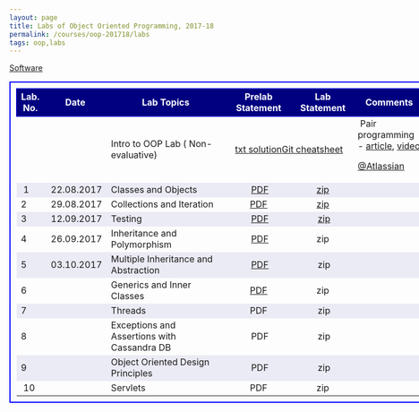 ```yaml
---
layout: page
title: Labs of Object Oriented Programming, 2017-18
permalink: /courses/oop-201718/labs
tags: oop,labs
---
```


<a href="ftp://10.1.9.209/" target="_blank" rel="noopener">Software</a>
<table style="border: 2px solid blue; border-collapse: collapse; padding: 10px; width: 150%; font-size: medium;">
<tbody>
<tr style="height: 50px; border: 1px solid blue; text-align: center; background-color: navy;">
<td style="color: white; font-size: medium; font-weight: bold;">Lab.
No.</td>
<td style="color: white; font-size: medium; font-weight: bold;">Date</td>
<td style="color: white; font-size: medium; font-weight: bold; width: 250px;">Lab Topics</td>
<td style="color: white; font-size: medium; font-weight: bold; width: 120px;">Prelab Statement</td>
<td style="color: white; font-size: medium; font-weight: bold; width: 100px;">Lab Statement</td>
<td style="color: white; font-size: medium; font-weight: bold; width: 120px;">Comments</td>
</tr>
<tr>
<td style="font-size: medium;"></td>
<td style="font-size: medium;"></td>
<td style="font-size: medium;">Intro to OOP Lab
( Non-evaluative)</td>
<td style="font-size: medium; text-align: center;" colspan="2"><a href="https://www.dropbox.com/s/hcstf9p7jhayt4f/test_lab_outline.txt?dl=1">txt
</a><a href="https://www.dropbox.com/s/cajmrbe3jufzj07/test-code.zip?dl=1" target="_blank" rel="noopener">solution</a><a href="https://www.dropbox.com/s/l671ftfqkrhs8pt/github-git-cheat-sheet.pdf?dl=1">Git cheatsheet</a></td>
<td style="font-size: medium;"> Pair programming - <a href="https://www.dropbox.com/s/ixu6b4lnhcf0j8k/PairProgramming.pdf?dl=1">article</a>, <a href="http://10.1.1.242/moodle/pluginfile.php/84538/mod_folder/content/0/pairprogramming_students.mov.rar?forcedownload=1">video</a>

<a href="https://www.youtube.com/watch?v=fQ-x-T34z9w">@Atlassian</a></td>
</tr>
<tr style="background-color: #ebebf5;">
<td style="font-size: medium;"> 1</td>
<td style="font-size: medium;"> 22.08.2017</td>
<td style="font-size: medium;">Classes and Objects</td>
<td style="font-size: medium; text-align: center;"> <a href="https://www.dropbox.com/s/domyz5zx01m1iiy/Lab1_prelab.pdf?dl=1">PDF</a></td>
<td style="font-size: medium; text-align: center;"><a href="https://www.dropbox.com/s/d483xcqvf0i3o34/Lab-1_statement.zip?dl=1">zip</a></td>
<td style="font-size: medium;"></td>
</tr>
<tr>
<td style="font-size: medium;">2</td>
<td style="font-size: medium;"> 29.08.2017</td>
<td style="font-size: medium; width: 250px;">Collections and Iteration</td>
<td style="font-size: medium; text-align: center;"><a href="https://www.dropbox.com/s/171gd3fljsrg654/Lab2_prelab.pdf?dl=1">PDF</a></td>
<td style="font-size: medium; text-align: center;"><a href="https://www.dropbox.com/s/hyhss9j36v6e84p/Lab-2_statement.zip?dl=1">zip</a></td>
<td style="font-size: medium;"></td>
</tr>
<tr style="background-color: #ebebf5;">
<td style="font-size: medium;">3</td>
<td style="font-size: medium;"> 12.09.2017</td>
<td style="font-size: medium;">Testing</td>
<td style="font-size: medium; text-align: center;"> <a href="https://www.dropbox.com/s/vx5fk5l8my90nry/Lab3_prelab.pdf?dl=1">PDF</a></td>
<td style="font-size: medium; text-align: center;"> <a href="https://www.dropbox.com/s/ysxr10k9yizf8jn/Lab-3_statement.zip?dl=1">zip</a></td>
<td style="font-size: medium;"></td>
</tr>
<tr>
<td style="font-size: medium;">4</td>
<td style="font-size: medium;"> 26.09.2017</td>
<td style="font-size: medium; width: 250px;">Inheritance and Polymorphism</td>
<td style="font-size: medium; text-align: center;"> <a href="https://www.dropbox.com/s/fz3cb4qh1ndbvux/Lab4_Prelab.pdf?dl=1">PDF</a></td>
<td style="font-size: medium; text-align: center;">zip</td>
<td style="font-size: medium;"></td>
</tr>
<tr style="background-color: #ebebf5;">
<td style="font-size: medium;">5</td>
<td style="font-size: medium;"> 03.10.2017</td>
<td style="font-size: medium;">Multiple Inheritance and Abstraction</td>
<td style="font-size: medium; text-align: center;"> <a href="https://www.dropbox.com/s/usz0cb2v1vcitj3/Lab5_Prelab.pdf?dl=1">PDF</a></td>
<td style="font-size: medium; text-align: center;"> zip</td>
<td style="font-size: medium;"></td>
</tr>
<tr>
<td style="font-size: medium;">6</td>
<td style="font-size: medium;"></td>
<td style="font-size: medium; width: 250px;">Generics and Inner Classes</td>
<td style="font-size: medium; text-align: center;"><a href="https://www.dropbox.com/s/if9daa5nevjrdhs/Lab6_Prelab.pdf?dl=1">PDF</a></td>
<td style="font-size: medium; text-align: center;">zip</td>
<td style="font-size: medium;"></td>
</tr>
<tr style="background-color: #ebebf5;">
<td style="font-size: medium;">7</td>
<td style="font-size: medium;"></td>
<td style="font-size: medium;">Threads</td>
<td style="font-size: medium; text-align: center;">PDF</td>
<td style="font-size: medium; text-align: center;"> zip</td>
<td style="font-size: medium;"></td>
</tr>
<tr>
<td style="font-size: medium;">8</td>
<td style="font-size: medium;"></td>
<td style="font-size: medium; width: 250px;">Exceptions and Assertions with Cassandra DB</td>
<td style="font-size: medium; text-align: center;"> PDF</td>
<td style="font-size: medium; text-align: center;"> zip</td>
<td style="font-size: medium;"></td>
</tr>
<tr style="background-color: #ebebf5;">
<td style="font-size: medium;">9</td>
<td style="font-size: medium;"></td>
<td style="font-size: medium;">Object Oriented Design Principles</td>
<td style="font-size: medium; text-align: center;"> PDF</td>
<td style="font-size: medium; text-align: center;"> zip</td>
<td style="font-size: medium;"></td>
</tr>
<tr>
<td style="font-size: medium;"> 10</td>
<td style="font-size: medium;"></td>
<td style="font-size: medium; width: 250px;">Servlets</td>
<td style="font-size: medium; text-align: center;">PDF</td>
<td style="font-size: medium; text-align: center;">zip</td>
<td style="font-size: medium;"></td>
</tr>
</tbody>
</table>
